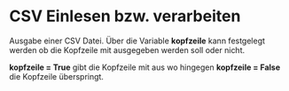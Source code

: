 # CSV Einlesen bzw. verarbeiten

Ausgabe einer CSV Datei. Über die Variable **kopfzeile** kann festgelegt werden ob die Kopfzeile mit ausgegeben werden soll oder nicht.

**kopfzeile = True** gibt die Kopfzeile mit aus wo hingegen **kopfzeile = False** die Kopfzeile überspringt.